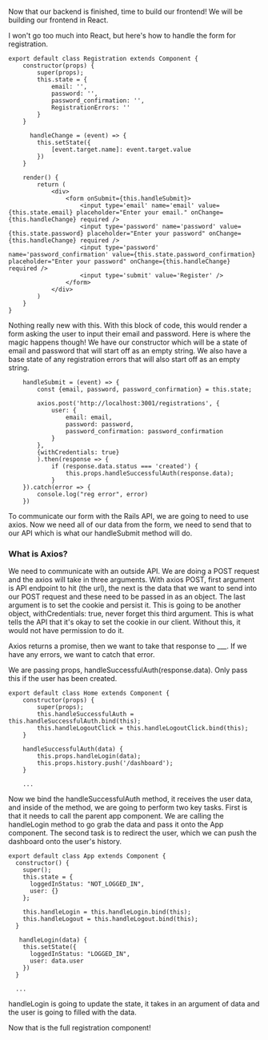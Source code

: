 Now that our backend is finished, time to build our frontend! We will be building our frontend in React.

I won't go too much into React, but here's how to handle the form for registration.

```
export default class Registration extends Component {
    constructor(props) {
        super(props);
        this.state = {
            email: '',
            password: '',
            password_confirmation: '',
            RegistrationErrors: ''
        }
    }

      handleChange = (event) => {
        this.setState({
            [event.target.name]: event.target.value
        })
    }

    render() {
        return (
            <div>
                <form onSubmit={this.handleSubmit}>
                    <input type='email' name='email' value={this.state.email} placeholder="Enter your email." onChange={this.handleChange} required />
                    <input type='password' name='password' value={this.state.password} placeholder="Enter your password" onChange={this.handleChange} required />
                    <input type='password' name='password_confirmation' value={this.state.password_confirmation} placeholder="Enter your password" onChange={this.handleChange} required />
                    <input type='submit' value='Register' />
                </form>
            </div>
        )
    }
}
```

Nothing really new with this. With this block of code, this would render a form asking the user to input their email and password. Here is where the magic happens though! We have our constructor which will be a state of email and password that will start off as an empty string. We also have a base state of any registration errors that will also start off as an empty string. 

```
    handleSubmit = (event) => {
        const {email, password, password_confirmation} = this.state;

        axios.post('http://localhost:3001/registrations', {
            user: {
                email: email,
                password: password,
                password_confirmation: password_confirmation
            }
        }, 
        {withCredentials: true}
        ).then(response => {
            if (response.data.status === 'created') {
                this.props.handleSuccessfulAuth(response.data);
            }
    }).catch(error => {
        console.log("reg error", error)
    })
```

To communicate our form with the Rails API, we are going to need to use axios. Now we need all of our data from the form, we need to send that to our API which is what our handleSubmit method will do.

### What is Axios?

We need to communicate with an outside API. We are doing a POST request and the axios will take in three arguments. With axios POST, first argument is API endpoint to hit (the url), the next is the data that we want to send into our POST request and these need to be passed in as an object. The last argument is to set the cookie and persist it. This is going to be another object, withCredentials: true, never forget this third argument. This is what tells the API that it's okay to set the cookie in our client. Without this, it would not have permission to do it. 

Axios returns a promise, then we want to take that response to ___. If we have any errors, we want to catch that error.

We are passing props, handleSuccessfulAuth(response.data). Only pass this if the user has been created.

```
export default class Home extends Component {
    constructor(props) {
        super(props);
        this.handleSuccessfulAuth = this.handleSuccessfulAuth.bind(this);
        this.handleLogoutClick = this.handleLogoutClick.bind(this);
    }

    handleSuccessfulAuth(data) {
        this.props.handleLogin(data);
        this.props.history.push('/dashboard');
    }

    ...
```

Now we bind the handleSuccessfulAuth method, it receives the user data, and inside of the method, we are going to perform two key tasks. First is that it needs to call the parent app component. We are calling the handleLogin method to go grab the data and pass it onto the App component. The second task is to redirect the user, which we can push the dashboard onto the user's history. 

```
export default class App extends Component {
  constructor() {
    super();
    this.state = {
      loggedInStatus: "NOT_LOGGED_IN",
      user: {}
    };

    this.handleLogin = this.handleLogin.bind(this);
    this.handleLogout = this.handleLogout.bind(this);
  }

   handleLogin(data) {
    this.setState({
      loggedInStatus: "LOGGED_IN",
      user: data.user
    })
  }

  ...
```

handleLogin is going to update the state, it takes in an argument of data and the user is going to filled with the data.

Now that is the full registration component!